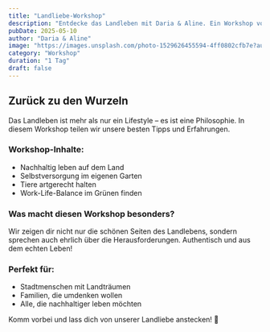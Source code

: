 ```yaml
---
title: "Landliebe-Workshop"
description: "Entdecke das Landleben mit Daria & Aline. Ein Workshop voller Inspiration für alle, die das einfache Leben auf dem Land lieben."
pubDate: 2025-05-10
author: "Daria & Aline"
image: "https://images.unsplash.com/photo-1529626455594-4ff0802cfb7e?auto=format&fit=facearea&w=900&h=400&facepad=2&q=80"
category: "Workshop"
duration: "1 Tag"
draft: false
---
```


## Zurück zu den Wurzeln

Das Landleben ist mehr als nur ein Lifestyle – es ist eine Philosophie. In diesem Workshop teilen wir unsere besten Tipps und Erfahrungen.

### Workshop-Inhalte:

- Nachhaltig leben auf dem Land
- Selbstversorgung im eigenen Garten
- Tiere artgerecht halten
- Work-Life-Balance im Grünen finden

### Was macht diesen Workshop besonders?

Wir zeigen dir nicht nur die schönen Seiten des Landlebens, sondern sprechen auch ehrlich über die Herausforderungen. Authentisch und aus dem echten Leben!

### Perfekt für:

- Stadtmenschen mit Landträumen
- Familien, die umdenken wollen
- Alle, die nachhaltiger leben möchten

Komm vorbei und lass dich von unserer Landliebe anstecken! 🌾
